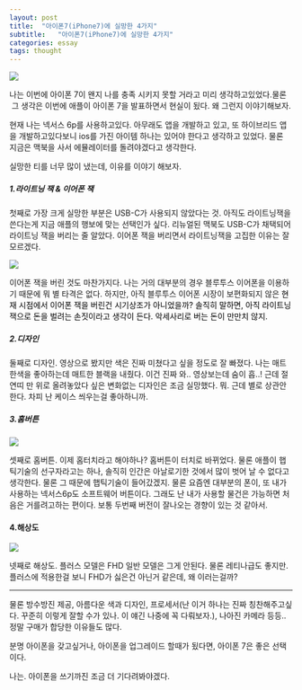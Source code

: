 ```yaml
---
layout: post
title:  "아이폰7(iPhone7)에 실망한 4가지"
subtitle:   "아이폰7(iPhone7)에 실망한 4가지"
categories: essay
tags: thought
---
```


[![](http://postfiles2.naver.net/20161001_65/zooqzqz_1475314041232vNLOc_PNG/iphone.PNG?type=w773)](#)

나는 이번에 아이폰 7이 왠지 나를 충족 시키지 못할 거라고 미리 생각하고있었다.물론  그 생각은 이번에 애플이 아이폰 7을 발표하면서 현실이 됬다. 왜 그런지 이야기해보자.  

현재 나는 넥서스 6p를 사용하고있다. 아무래도 앱을 개발하고 있고, 또 하이브리드 앱을 개발하고있다보니 ios를 가진 아이템 하나는 있어야 한다고 생각하고 있었다. 물론 지금은 맥북을 사서 에뮬레이터를 돌려야겠다고 생각한다.  

실망한 티를 너무 많이 냈는데, 이유를 이야기 해보자.  

##### 1.라이트닝 잭 & 이어폰 잭

첫째로 가장 크게 실망한 부분은 USB-C가 사용되지 않았다는 것. 아직도 라이트닝잭을 쓴다는게 지금 애플의 행보에 맞는 선택인가 싶다. 리뉴얼된 맥북도 USB-C가 채택되어 라이트닝 잭을 버리는 줄 알았다. 이어폰 잭을 버리면서 라이트닝잭을 고집한 이유는 잘 모르겠다.

[![](http://postfiles14.naver.net/20161001_237/zooqzqz_1475314290529TX0Gk_PNG/lightning.PNG?type=w773)](#)

이어폰 잭을 버린 것도 마찬가지다. 나는 거의 대부분의 경우 블루투스 이어폰을 이용하기 때문에 뭐 별 타격은 없다. 하지만, 아직 블루투스 이어폰 시장이 보편화되지 않은<span class="Apple-converted-space"> </span></span><span style="color: rgb(0, 0, 0);">현재 시점에서 이어폰 잭을 버린건 시기상조가 아니었을까? 솔직히 말하면, 아직 라이트닝 잭으로 돈을 벌려는 손짓이라고 생각이 든다. 악세사리로 버는 돈이 만만치 않지.

##### 2.디자인

둘째로 디자인. 영상으로 봤지만 색은 진짜 미쳤다고 싶을 정도로 잘 빠졌다. 나는 매트한색을 좋아하는데 매트한 블랙을 내줬다. 이건 진짜 와.. 영상보는데 숨이 흡..! 근데 절연띠 만 위로 올려놓았다 싶은 변화없는 디자인은 조금 실망했다. 뭐. 근데 별로 상관안한다. 차피 난 케이스 씌우는걸 좋아하니까.

##### 3.홈버튼

[![](http://postfiles14.naver.net/20161001_285/zooqzqz_1475314310494gUTCb_PNG/hometouch.PNG?type=w773)](#)

셋째로 홈버튼. 이제 홈터치라고 해야하나? 홈버튼이 터치로 바뀌었다. 물론 애플이 햅틱기술의 선구자라고는 하나, 솔직히 인간은 아날로기한 것에서 많이 벗어 날 수 없다고 생각한다. 물론 그 때문에 햅틱기술이 들어갔겠지. 물론 요즘엔 대부분의 폰이, 또 내가 사용하는 넥서스6p도 소프트웨어 버튼이다. 그래도 난 내가 사용할 물건은 가능하면 처음은 거를려고하는 편이다. 보통 두번째 버전이 잘나오는 경향이 있는 것 같아서.

#### 4.해상도

[![](http://postfiles3.naver.net/20161001_162/zooqzqz_1475314332535vXI89_PNG/display.PNG?type=w773)](#)

넷째로 해상도. 플러스 모델은 FHD 일반 모델은 그게 안된다. 물론 레티나급도 좋지만. 플러스에 적용한걸 보니 FHD가 싫은건 아닌거 같은데, 왜 이러는걸까?

---

물론 방수방진 제공, 아름다운 색과 디자인, 프로세서(난 이거 하나는 진짜 칭찬해주고싶다. 꾸준히 이렇게 잘할 수가 있나. 이 얘긴 나중에 꼭 다뤄보자.), 나아진 카메라 등등.. 정말 구매가 합당한 이유들도 많다.

분명 아이폰을 갖고싶거나, 아이폰을 업그레이드 할때가 됬다면, 아이폰 7은 좋은 선택이다.

나는. 아이폰을 쓰기까진 조금 더 기다려봐야겠다.
